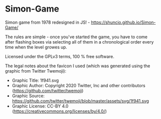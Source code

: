 # Simon-Game
Simon game from 1978 redesigned in JS! - https://shuncio.github.io/Simon-Game/

The rules are simple - once you've started the game, you have to come after flashing boxes via selecting all of them in a chronological order every time when the level growes up.


Licensed under the GPLv3 terms, 100 % free software.


The legal notes about the favicon I used (which was generated using the graphic from Twitter Twemoji):
- Graphic Title: 1f941.svg
- Graphic Author: Copyright 2020 Twitter, Inc and other contributors (https://github.com/twitter/twemoji)
- Graphic Source: https://github.com/twitter/twemoji/blob/master/assets/svg/1f941.svg
- Graphic License: CC-BY 4.0 (https://creativecommons.org/licenses/by/4.0/)
